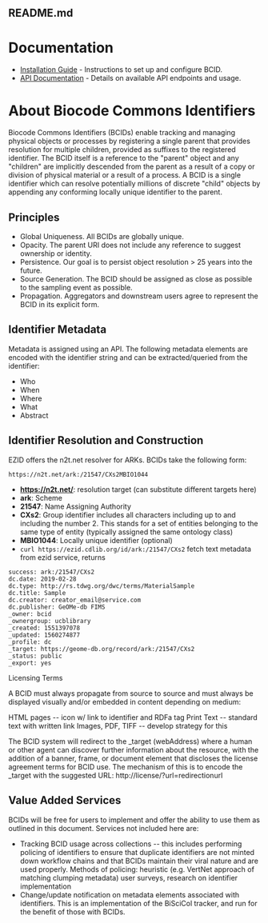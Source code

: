 ## README.md

# Documentation

- [Installation Guide](installation.md) - Instructions to set up and configure BCID.
- [API Documentation](api.md) - Details on available API endpoints and usage.



# About Biocode Commons Identifiers

Biocode Commons Identifiers (BCIDs) enable tracking and 
managing physical objects or processes by registering a single parent that provides resolution for
multiple children, provided as suffixes to the registered identifier.  The BCID itself is a reference
to the "parent" object and any "children" are implicitly descended from the parent as a result of 
a copy or division of physical material or a result of a process.
A BCID is a single identifier which can resolve potentially
millions of discrete "child" objects by appending any conforming locally unique identifier to the parent.

## Principles

  * Global Uniqueness.  All BCIDs are globally unique.
  * Opacity. The parent URI does not include any reference to suggest ownership or identity.
  * Persistence.  Our goal is to persist object resolution > 25 years into the future.
  * Source Generation. The BCID should be assigned as close as possible to the sampling event as possible.
  * Propagation.  Aggregators and downstream users agree to represent the BCID in its explicit form.

## Identifier Metadata

Metadata is assigned using an API.  The following metadata elements are encoded with the identifier 
string and can be extracted/queried from the identifier:

  * Who
  * When
  * Where
  * What
  * Abstract


## Identifier Resolution and Construction

EZID offers the n2t.net resolver for ARKs.  BCIDs take the following form:

``` https://n2t.net/ark:/21547/CXs2MBIO1044 ```
 
  * **https://n2t.net/**: resolution target (can substitute different targets here)
  * **ark**: Scheme
  * **21547**: Name Assigning Authority
  * **CXs2**: Group identifier includes all characters including up to and including the number 2. This stands for a set of entities belonging to the same type of entity (typically assigned the same ontology class)
  * **MBIO1044**: Locally unique identifier (optional)
  * `curl https://ezid.cdlib.org/id/ark:/21547/CXs2` fetch text metadata from ezid service, returns
  ```
  success: ark:/21547/CXs2
  dc.date: 2019-02-28
  dc.type: http://rs.tdwg.org/dwc/terms/MaterialSample
  dc.title: Sample
  dc.creator: creator_email@service.com
  dc.publisher: GeOMe-db FIMS
  _owner: bcid
  _ownergroup: ucblibrary
  _created: 1551397078
  _updated: 1560274877
  _profile: dc
  _target: https://geome-db.org/record/ark:/21547/CXs2
  _status: public
  _export: yes
  ```

Licensing Terms

A BCID must always propagate from source to source and must always be displayed visually and/or embedded in content depending on medium:

HTML pages -- icon w/ link to identifier and RDFa tag
Print Text -- standard text with written link
Images, PDF, TIFF -- develop strategy for this

The BCID system will redirect to the _target (webAddress) where a human or other agent can discover further information about the resource, with the addition of a banner, frame, or document element that discloses the license agreement terms for BCID use.  The mechanism of this is to encode the _target with the suggested URL: http://license/?url=redirectionurl

## Value Added Services

BCIDs will be free for users to implement and offer the ability to use them as outlined in this document.   Services not included here are:
 * Tracking BCID usage across collections -- this includes performing policing of identifiers to ensure that duplicate identifiers are not minted down workflow chains and that BCIDs maintain their viral nature and are used properly.  Methods of policing:
heuristic (e.g. VertNet approach of matching clumping metadata)
user surveys, research on identifier implementation
 * Change/update notification on metadata elements associated with identifiers.  This is an implementation of the BiSciCol tracker, and run for the benefit of those with BCIDs.
